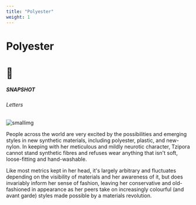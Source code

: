 ```yaml
---
title: "Polyester"
weight: 1
---
```


<div id="headerbox">
  <h1 class="title">Polyester</h1>
  <h1 class="emoji">👚</h1>
</div>

<h5 span class="tag"> SNAPSHOT </h5>
<h6 span class="sitetag">Letters</h6>

![smallimg](/images/sketches/polyester.jpg)

People across the world are very excited by the possibilities and emerging styles in new synthetic materials, including polyester, plastic, and new-nylon. In keeping with her meticulous and mildly neurotic character, Tzipora cannot stand synthetic fibres and refuses wear anything that isn't soft, loose-fitting and hand-washable.

Like most metrics kept in her head, it's largely arbitrary and fluctuates depending on the visibility of materials and her awareness of it, but does invariably inform her sense of fashion, leaving her conservative and old-fashioned in appearance as her peers take on increasingly colourful (and avant garde) styles made possible by a materials revolution.
